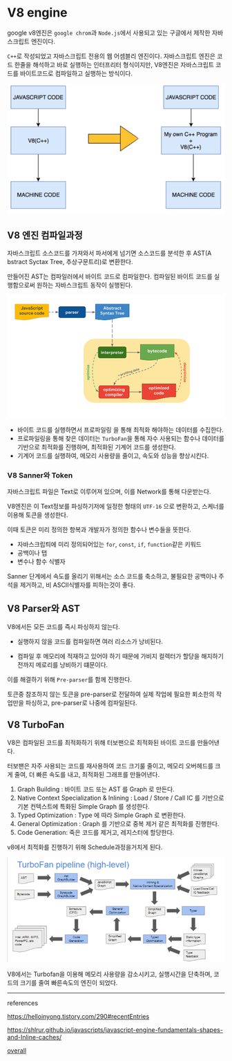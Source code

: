 # V8 engine

google v8엔진은 `google chrom`과 `Node.js`에서 사용되고 있는 구글에서 제작한 자바스크립트 엔진이다.

`C++`로 작성되었고 자바스크립트 전용의 웹 어셈블리 엔진이다. 자바스크립트 엔진은 코드 한줄을 해석하고 바로 실행하는 인터프리터 형식이지만, V8엔진은 자바스크립트 코드를 바이트코드로 컴파일하고 실행하는 방식이다.

![](IMG/V8compileDiff.png)

## V8 엔진 컴파일과정

자바스크립트 소스코드를 가져와서 파서에게 넘기면 소스코드를 분석한 후 AST(A bstract Syctax Tree, 추상구문트리)로 변환한다.

만들어진 AST는 컴파일러에서 바이트 코드로 컴파일한다. 컴파일된 바이트 코드를 실행함으로써 원하는 자바스크립트 동작이 실행된다.

![](IMG/0_js-engine-pipeline.png)

* 바이트 코드를 실행하면서 프로파일링 을 통해 최적화 해야하는 데이터를 수집한다. 
* 프로파일링을 통해 찾은 데이터는 `TurboFan`을 통해 자수 사용되는 함수나 데이터를 기반으로 최적화를 진행하며, 최적화된 기계어 코드를 생성한다.
* 기계어 코드를 실행하여, 메모리 사용량을 줄이고, 속도와 성능을 향상시킨다.

### V8 Sanner와 Token

자바스크립트 파일은 Text로 이루어져 있으며, 이를 Network를 통해 다운받는다. 

V8엔진은 이 Text정보를 파싱하기저에 일정한 형태의 `UTF-16` 으로 변환하고, 스케너를 이용해 토큰을 생성한다.

이때 토큰은 미리 정의한 항복과 개발자가 정의한 함수나 변수들을 뜻한다.

* 자바스크립틔에 미리 정의되어있는 `for`, `const`, `if`, `function`같은 키워드
* 공백이나 탭
* 변수나 함수 식별자

Sanner 단계에서 속도를 올리기 위해서는 소스 코드를 축소하고, 불필요한 공백이나 주석을 제거하고, 비 ASCII식별자를 피하는것이 좋다.

## V8 Parser와 AST

V8에서든 모든 코드를 즉시 파싱하지 않는다.

* 실행하지 않을 코드를 컴파일하면 여러 리소스가 낭비된다.

* 컴파일 후 메모리에 적재하고 있어야 하기 때문에 가비지 컬렉터가 할당을 해지하기 전까지 메로리를 낭비하기 떄문이다.

이를 해결하기 위해 `Pre-parser`를 함께 진행한다.

토큰중 참조하지 않는 토큰을 pre-parser로 전달하여 실제 작업에 필요한 푀소한의 작업만을 파싱하고, pre-parser로 나중에 컴파일된다.

## V8 TurboFan

V8은 컴파일된 코드를 최적화하기 위해 터보팬으로 최적화된 바이트 코드를 만들어낸다.

터보팬은 자주 사용되는 코드를 재사용하여 코드 크기룰 줄이고, 메모리 오버헤드를 크게 줄여, 더 빠른 속도를 내고, 최적화된 그래프를 만들어낸다.

1. Graph Building : 바이트 코드 또는 AST 를 Graph 로 만든다.
2. Native Context Specialization & Inlining : Load / Store / Call IC 를 기반으로 기본 컨텍스트에 특화된 Simple Graph 를 생성한다.
3. Typed Optimization : Type 에 따라 Simple Graph 로 변환한다.
4. General Optimization : Graph 를 기반으로 중복 제거 같은 최적화를 진행한다.
5. Code Generation: 죽은 코드를 제거고, 레지스터에 할당한다.

v8에서 최적화를 진행하기 위해 Schedule과정을거치게 된다.

![](IMG/v8_turbofan.png)

V8에서는 Turbofan을 이용해 메모리 사용량을 감소시키고, 실행시간을 단축하며, 코드의 크기를 줄여 빠른속도의 엔진이 되었다.

------
references

https://helloinyong.tistory.com/290#recentEntries

https://shlrur.github.io/javascripts/javascript-engine-fundamentals-shapes-and-Inline-caches/

[overall](https://pks2974.medium.com/v8-%EC%97%90%EC%84%9C-javascript-%EC%BD%94%EB%93%9C%EB%A5%BC-%EC%8B%A4%ED%96%89%ED%95%98%EB%8A%94-%EB%B0%A9%EB%B2%95-%EC%A0%95%EB%A6%AC%ED%95%B4%EB%B3%B4%EA%B8%B0-25837f61f551)